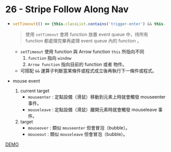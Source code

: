 # 26 - Stripe Follow Along Nav

-
  ```js
  setTimeout(() => {this.classList.contains('trigger-enter') && this.classList.add('trigger-enter-active')},100)
  ```
  > 使用 `setTimeout` 會將 function 放置 event queue 中，待所有 function 都處理完畢再處理 event queue 內的 function 。
    - `setTimeout` 使用 function 與 Arrow function `this` 所指向不同
        1. `function` 指向 `window`
        1. `Arrow function` 指向目前的 function 或者 物件。
    - 可搭配 `&&` 運算子判斷當某條件或程式成立後再執行下一條件或程式。

- mouse event
    1.  current target
        - `mouseenter` : 定點設備（滑鼠）移動到元素上時就會觸發 mouseenter 事件。
        - `mouseleave` : 定點設備（滑鼠）離開元素時就會觸發 mouseleave 事件。
    1. target
        + `mouseover` : 類似 `mouseenter` 但會冒泡（bubble）。
        + `mouseout` : 類似 `mouseleave` 但會冒泡（bubble）。

[DEMO](https://gn00678465.github.io/JavaScript_30_exercise/26%20-%20Stripe%20Follow%20Along%20Nav/index-EXERCISE.html)